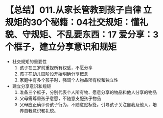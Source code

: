 # 【总结】011.从家长管教到孩子自律 立规矩的30个秘籍：04社交规矩：懂礼貌、守规矩、不乱要东西：17 爱分享：3 个框子，建立分享意识和规矩

-   社交规矩的重要性
    1.  孩子在三岁前重视所有权感，不愿分享
    2.  孩子在幼儿园阶段开始明确分享概念
    3.  家庭中有多个孩子时，强调个人物品所有权和独立性
-   建立分享意识和规矩
    1.  准备三个框子，分别代表个人所有物、愿意分享的物品和他人分享的物品
    2.  父母需尊重孩子意愿，不随意支配孩子物品
    3.  父母应正确评价孩子行为，不随意贴标签，引导孩子关注自我及他人，培养自我意识和礼貌。